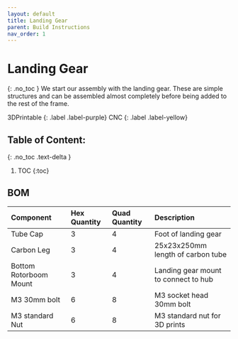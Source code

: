 ```yaml
---
layout: default
title: Landing Gear
parent: Build Instructions
nav_order: 1
---
```


# Landing Gear
{: .no_toc }
We start our assembly with the landing gear. These are simple structures and can be assembled almost completely before being added to the rest of the frame.

3DPrintable 
{: .label .label-purple} 
CNC 
{: .label .label-yellow}

## Table of Content:
{: .no_toc .text-delta }

1. TOC
{:toc}

## BOM

| Component              | Hex Quantity | Quad Quantity | Description                          |
|:------------------------|:--------------|:---------------|:--------------------------------------|
| Tube Cap               | 3            | 4             | Foot of landing gear                 |
| Carbon Leg             | 3            | 4             | 25x23x250mm length of carbon tube    |
| Bottom Rotorboom Mount | 3            | 4             | Landing gear mount to connect to hub |
| M3 30mm bolt           | 6            | 8             | M3 socket head 30mm bolt             |
| M3 standard Nut        | 6            | 8             | M3 standard nut for 3D prints        |
